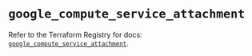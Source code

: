 # `google_compute_service_attachment`

Refer to the Terraform Registry for docs: [`google_compute_service_attachment`](https://registry.terraform.io/providers/hashicorp/google/6.8.0/docs/resources/compute_service_attachment).
